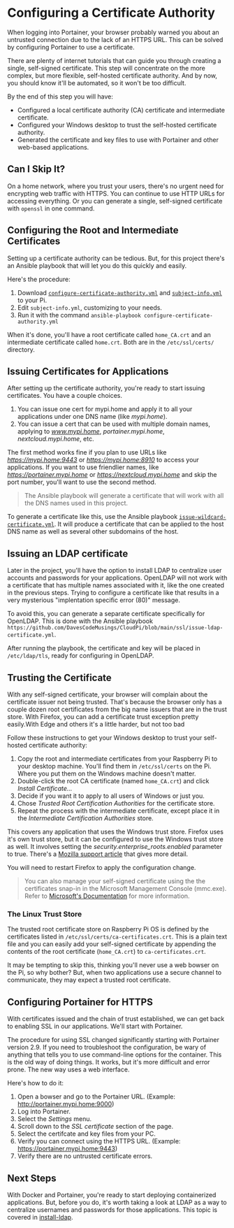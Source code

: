 # Configuring a Certificate Authority
When logging into Portainer, your browser probably warned you about an untrusted connection due to the lack of an HTTPS URL. This can be solved by configuring Portainer to use a certificate.

There are plenty of internet tutorials that can guide you through creating a single, self-signed certificate. This step will concentrate on the more complex, but more flexible, self-hosted certificate authority. And by now, you should know it'll be automated, so it won't be too difficult.

By the end of this step you will have:
* Configured a local certificate authority (CA) certificate and intermediate certificate.
* Configured your Windows desktop to trust the self-hosted certificate authority.
* Generated the certificate and key files to use with Portainer and other web-based applications.

## Can I Skip It?
On a home network, where you trust your users, there's no urgent need for encrypting web traffic with HTTPS. You can continue to use HTTP URLs for accessing everything. Or you can generate a single, self-signed certificate with `openssl` in one command.

## Configuring the Root and Intermediate Certificates
Setting up a certificate authority can be tedious. But, for this project there's an Ansible playbook that will let you do this quickly and easily.

Here's the procedure:
1. Download [`configure-certificate-authority.yml`](https://github.com/DavesCodeMusings/CloudPi/blob/main/ssl/configure-certificate-authority.yml) and [`subject-info.yml`](https://github.com/DavesCodeMusings/CloudPi/blob/main/ssl/subject-info.yml) to your Pi.
2. Edit `subject-info.yml`, customizing to your needs.
3. Run it with the command `ansible-playbook configure-certificate-authority.yml`

When it's done, you'll have a root certificate called `home_CA.crt` and an intermediate certificate called `home.crt`. Both are in the `/etc/ssl/certs/` directory.

## Issuing Certificates for Applications
After setting up the certificate authority, you're ready to start issuing certificates. You have a couple choices.

1. You can issue one cert for mypi.home and apply it to all your applications under one DNS name (like _mypi.home_).
2. You can issue a cert that can be used with multiple domain names, applying to _www.mypi.home_, _portainer.mypi.home_, _nextcloud.mypi.home_, etc.

The first method works fine if you plan to use URLs like _https://mypi.home:9443_ or _https://mypi.home:8910_ to access your applications. If you want to use friendlier names, like _https://portainer.mypi.home_ or _https://nextcloud.mypi.home_ and skip the port number, you'll want to use the second method. 

>The Ansible playbook will generate a certificate that will work with all the DNS names used in this project.

To generate a certificate like this, use the Ansible playbook [`issue-wildcard-certificate.yml`](https://github.com/DavesCodeMusings/CloudPi/blob/main/ssl/issue-wildcard-certificate.yml). It will produce a certificate that can be applied to the host DNS name as well as several other subdomains of the host.

## Issuing an LDAP certificate
Later in the project, you'll have the option to install LDAP to centralize user accounts and passwords for your applications. OpenLDAP will not work with a certificate that has multiple names associated with it, like the one created in the previous steps. Trying to configure a certificate like that results in a very mysterious "implentation specific error (80)" message.

To avoid this, you can generate a separate certificate specifically for OpenLDAP. This is done with the Ansible playbook `https://github.com/DavesCodeMusings/CloudPi/blob/main/ssl/issue-ldap-certificate.yml`.

After running the playbook, the certificate and key will be placed in `/etc/ldap/tls`, ready for configuring in OpenLDAP.

## Trusting the Certificate
With any self-signed certificate, your browser will complain about the certificate issuer not being trusted. That's because the browser only has a couple dozen root certificates from the big name issuers that are in the trust store. With Firefox, you can add a certificate trust exception pretty easily.With Edge and others it's a little harder, but not too bad

Follow these instructions to get your Windows desktop to trust your self-hosted certificate authority:
1. Copy the root and intermediate certificates from your Raspberry Pi to your desktop machine. You'll find them in `/etc/ssl/certs` on the Pi. Where you put them on the Windows machine doesn't matter.
2. Double-click the root CA certificate (named `home_CA.crt`) and click _Install Certificate..._
3. Decide if you want it to apply to all users of Windows or just you.
4. Chose _Trusted Root Certification Authorities_ for the certificate store.
5. Repeat the process with the intermediate certificate, except place it in the _Intermediate Certification Authorities_ store.

This covers any application that uses the Windows trust store. Firefox uses it's own trust store, but it can be configured to use the Windows trust store as well. It involves setting the _security.enterprise_roots.enabled_ parameter to true. There's a [Mozilla support article](https://support.mozilla.org/en-US/kb/setting-certificate-authorities-firefox) that gives more detail.

You will need to restart Firefox to apply the configuration change.

>You can also manage your self-signed certificate using the the certificates snap-in in the Microsoft Management Console (mmc.exe). Refer to [Microsoft's Documentation](https://docs.microsoft.com/en-us/dotnet/framework/wcf/feature-details/how-to-view-certificates-with-the-mmc-snap-in) for more information.

### The Linux Trust Store
The trusted root certificate store on Raspberry Pi OS is defined by the certificates listed in `/etc/ssl/certs/ca-certificates.crt`. This is a plain text file and you can easily add your self-signed certificate by appending the contents of the root certificate (`home_CA.crt`) to `ca-certificates.crt`.

It may be tempting to skip this, thinking you'll never use a web bowser on the Pi, so why bother? But, when two applications use a secure channel to communicate, they may expect a trusted root certificate.

## Configuring Portainer for HTTPS
With certificates issued and the chain of trust established, we can get back to enabling SSL in our applications. We'll start with Portainer.

The procedure for using SSL changed significantly starting with Portainer version 2.9. If you need to troubleshoot the configuration, be wary of anything that tells you to use command-line options for the container. This is the old way of doing things. It works, but it's more difficult and error prone. The new way uses a web interface.

Here's how to do it:
1. Open a bowser and go to the Portainer URL. (Example: http://portainer.mypi.home:9000)
2. Log into Portainer.
3. Select the _Settings_ menu.
4. Scroll down to the _SSL certificate_ section of the page.
5. Select the certifcate and key files from your PC.
6. Verify you can connect using the HTTPS URL. (Example: https://portainer.mypi.home:9443)
7. Verify there are no untrusted certificate errors.

## Next Steps
With Docker and Portainer, you're ready to start deploying containerized applications. But, before you do, it's worth taking a look at LDAP as a way to centralize usernames and passwords for those applications. This topic is covered in [install-ldap](install-ldap.md).
